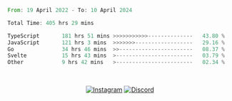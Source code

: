 <!--START_SECTION:waka-->

```rust
From: 19 April 2022 - To: 10 April 2024

Total Time: 405 hrs 29 mins

TypeScript       181 hrs 51 mins >>>>>>>>>>>--------------   43.80 %
JavaScript       121 hrs 3 mins  >>>>>>>------------------   29.16 %
Go               34 hrs 46 mins  >>-----------------------   08.37 %
Svelte           15 hrs 43 mins  >------------------------   03.79 %
Other            9 hrs 42 mins   >------------------------   02.34 %
```

<!--END_SECTION:waka-->


<!-- &nbsp;<div align="center">
  [![Spotify](https://supakorn-spotify.vercel.app/api/spotify?background_color=0d1117&border_color=ffffff)](https://open.spotify.com/user/314ljfgc3h2e3vrqtbm3tq35t5zq?si=f93b8de147494e3a)  
</div>
-->

&nbsp;<div align="center">
  [![Instagram](https://img.shields.io/badge/Instagram-E4405F?style=for-the-badge&logo=instagram&logoColor=white)](https://www.instagram.com/supakornigm/)
  [![Discord](https://img.shields.io/badge/Discord-7289DA?style=for-the-badge&logo=discord&logoColor=white)](https://discord.com/users/977487166609457172)
</div>


